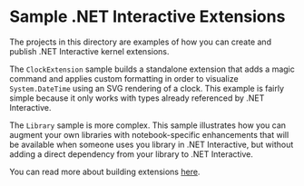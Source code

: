# Sample .NET Interactive Extensions

The projects in this directory are examples of how you can create and publish .NET Interactive kernel extensions.

The `ClockExtension` sample builds a standalone extension that adds a magic command and applies custom formatting in order to visualize `System.DateTime` using an SVG rendering of a clock. This example is fairly simple because it only works with types already referenced by .NET Interactive. 

The `Library` sample is more complex. This sample illustrates how you can augment your own libraries with notebook-specific enhancements that will be available when someone uses you library in .NET Interactive, but without adding a direct dependency from your library to .NET Interactive. 

You can read more about building extensions [here](../docs/extending-dotnet-interactive.md).